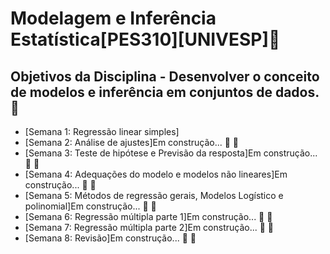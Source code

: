 # Modelagem e Inferência Estatística[PES310][UNIVESP]🚀
## Objetivos da Disciplina - Desenvolver o conceito de modelos e inferência em conjuntos de dados.💊

* [Semana 1: Regressão linear simples] 
* [Semana 2: Análise de ajustes]Em construção... 🚧 🧱
* [Semana 3: Teste de hipótese e Previsão da resposta]Em construção... 🚧 🧱
* [Semana 4: Adequações do modelo e modelos não lineares]Em construção... 🚧 🧱
* [Semana 5: Métodos de regressão gerais, Modelos Logístico e polinomial]Em construção... 🚧 🧱
* [Semana 6: Regressão múltipla parte 1]Em construção... 🚧 🧱
* [Semana 7: Regressão múltipla parte 2]Em construção... 🚧 🧱
* [Semana 8: Revisão]Em construção... 🚧 🧱
